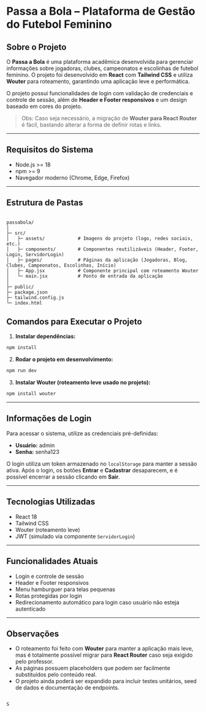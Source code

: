 # Passa a Bola – Plataforma de Gestão do Futebol Feminino

## Sobre o Projeto
O **Passa a Bola** é uma plataforma acadêmica desenvolvida para gerenciar informações sobre jogadoras, clubes, campeonatos e escolinhas de futebol feminino. O projeto foi desenvolvido em **React** com **Tailwind CSS** e utiliza **Wouter** para roteamento, garantindo uma aplicação leve e performática.

O projeto possui funcionalidades de login com validação de credenciais e controle de sessão, além de **Header e Footer responsivos** e um design baseado em cores do projeto.

> Obs: Caso seja necessário, a migração de **Wouter para React Router** é fácil, bastando alterar a forma de definir rotas e links.

---

## Requisitos do Sistema
- Node.js >= 18
- npm >= 9
- Navegador moderno (Chrome, Edge, Firefox)

---

## Estrutura de Pastas

```

passabola/
│
├─ src/
│   ├─ assets/            # Imagens do projeto (logo, redes sociais, etc.)
│   ├─ components/        # Componentes reutilizáveis (Header, Footer, Login, ServidorLogin)
│   ├─ pages/             # Páginas da aplicação (Jogadoras, Blog, Clubes, Campeonatos, Escolinhas, Início)
│   ├─ App.jsx            # Componente principal com roteamento Wouter
│   └─ main.jsx           # Ponto de entrada da aplicação
│
├─ public/
├─ package.json
├─ tailwind.config.js
└─ index.html

```
## Comandos para Executar o Projeto

1. **Instalar dependências:**
```bash
npm install
````

2. **Rodar o projeto em desenvolvimento:**

```bash
npm run dev
```

3. **Instalar Wouter (roteamento leve usado no projeto):**

```bash
npm install wouter
```


---

## Informações de Login

Para acessar o sistema, utilize as credenciais pré-definidas:

* **Usuário:** admin
* **Senha:** senha123

O login utiliza um token armazenado no `localStorage` para manter a sessão ativa. Após o login, os botões **Entrar** e **Cadastrar** desaparecem, e é possível encerrar a sessão clicando em **Sair**.

---

## Tecnologias Utilizadas

* React 18
* Tailwind CSS
* Wouter (roteamento leve)
* JWT (simulado via componente `ServidorLogin`)

---

## Funcionalidades Atuais

* Login e controle de sessão
* Header e Footer responsivos
* Menu hamburguer para telas pequenas
* Rotas protegidas por login
* Redirecionamento automático para login caso usuário não esteja autenticado

---

## Observações

* O roteamento foi feito com **Wouter** para manter a aplicação mais leve, mas é totalmente possível migrar para **React Router** caso seja exigido pelo professor.
* As páginas possuem placeholders que podem ser facilmente substituídos pelo conteúdo real.
* O projeto ainda poderá ser expandido para incluir testes unitários, seed de dados e documentação de endpoints.

```

S
```
